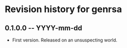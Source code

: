 # Revision history for genrsa

## 0.1.0.0 -- YYYY-mm-dd

* First version. Released on an unsuspecting world.
